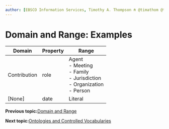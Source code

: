 ```yaml
---
author: [EBSCO Information Services, Timothy A. Thompson ⍝ @timathom @timathom@indieweb.social]
---
```


# Domain and Range: Examples

|**Domain**|**Property**|**Range**|
|----------|------------|---------|
|Contribution|role|Agent <br>-   Meeting <br>-   Family <br>-   Jurisdiction <br>-   Organization <br>-   Person|
|\[None\]|date|Literal|

**Previous topic:**[Domain and Range](../../day_1/lesson_4/domain_and_range.md)

**Next topic:**[Ontologies and Controlled Vocabularies](../../day_1/lesson_4/ontologies_and_controlled_vocabularies.md)

